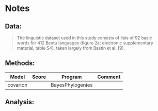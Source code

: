 # Notes


## Data:

> The linguistic dataset used in this study consists of lists of 92 basic words for 412
> Bantu languages (figure 2a; electronic supplementary material, table S4), taken largely
> from Bastin et al. [9].

## Methods:

| Model                                | Score    | Program          | Comment        |
|--------------------------------------|----------|------------------|----------------|
| covarion                             |          | BayesPhylogenies |                |



## Analysis:

> 
